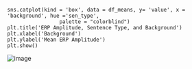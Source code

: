 ```
sns.catplot(kind = 'box', data = df_means, y= 'value', x = 'background', hue ='sen_type',
                 palette = "colorblind")
plt.title('ERP Amplitude, Sentence Type, and Background')
plt.xlabel('Background')
plt.ylabel('Mean ERP Amplitude')
plt.show()
```
![image](https://user-images.githubusercontent.com/73757147/102678852-6cfc6900-4181-11eb-8286-295a56e85684.png)
